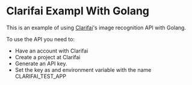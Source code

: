 # Clarifai Exampl With Golang

This is an example of using [Clarifai](https://clarifai.com/)'s image recognition API with Golang.

To use the API you need to:
- Have an account with Clarifai
- Create a project at Clarifai
- Generate an API key.
- Set the key as and environment variable with the name CLARIFAI_TEST_APP